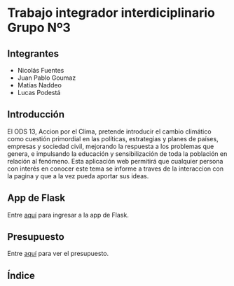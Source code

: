 # Trabajo integrador interdiciplinario Grupo Nº3

## Integrantes

- Nicolás Fuentes
- Juan Pablo Goumaz
- Matías Naddeo
- Lucas Podestá

## Introducción

El ODS 13, Accion por el Clima, pretende introducir el cambio climático como cuestión primordial en las políticas, estrategias y planes de países, empresas y sociedad civil, mejorando la respuesta a los problemas que genera, e impulsando la educación y sensibilización de toda la población en relación al fenómeno. Esta aplicación web permitirá que cualquier persona con interés en conocer este tema se informe a traves de la interaccion con la pagina y que a la vez pueda aportar sus ideas.

## App de Flask

Entre [aquí]() para ingresar a la app de Flask.

## Presupuesto

Entre [aquí](/presupuesto.md) para ver el presupuesto.

## Índice
